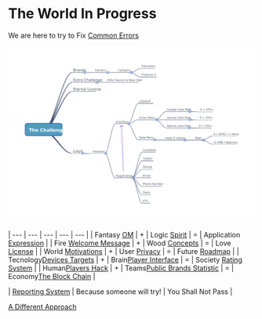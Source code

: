 # The World In Progress

We are here to try to Fix [Common Errors](./404.md)

![](./images/Challenge.png?raw=true)

| --- | --- | --- | --- | --- |
| Fantasy [OM]() | + | Logic [Spirit]() | = | Application [Expression]() | 
| Fire [Welcome Message](./Welcome/README.md) | + | Wood [Concepts](./Concerns/HR.md) | = | Love [License](https://github.com/odicforcesounds/Eternal-License/blob/master/LICENSE) | 
| World [Motivations](./Path/README.md) | + | User [Privacy](./Privacy/README.md) | = | Future [Roadmap](./About/README.md) |
| Tecnology[Devices Targets](./Devices/README.md) | + | Brain[Player Interface](./UserInterface/README.md) | = | Society [Rating System](./Rating/README.md) |
| Human[Players Hack](./README.md) | + | Teams[Public Brands Statistic](./README.md) | = | Economy[The Block Chain](./OdicPoints/README.md) |

| [Reporting System](./BlackBox/README.md) | Because someone will try! | You Shall Not Pass |

[A Different Approach](./WIKI.md)
